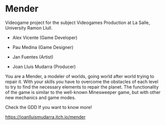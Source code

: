 # Mender
Videogame project for the subject Videogames Production at La Salle, University Ramon Llull.

- Alex Vicente (Game Developer)

- Pau Medina (Game Designer)

- Jan Fuentes (Artist)

- Joan Lluis Mudarra (Producer)

You are a Mender, a modeler of worlds, going world after world trying to repair it. With your skills you have to overcome the obstacles of each level to try to find the necessary elements to repair the planet. The functionality of the game is similar to the well-known Minesweeper game, but with other new mechanics and game modes.  

Check the GDD If you want to know more!

https://joanlluismudarra.itch.io/mender
